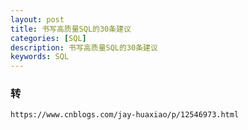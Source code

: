 ```yaml
---
layout: post
title: 书写高质量SQL的30条建议
categories: [SQL]
description: 书写高质量SQL的30条建议
keywords: SQL
---
```


### 转

```txt
https://www.cnblogs.com/jay-huaxiao/p/12546973.html
```
